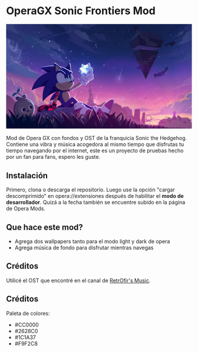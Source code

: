 # OperaGX Sonic Frontiers Mod

![SonicImage](https://github.com/CesarEduL/OperaGX-Sonic-Frontiers-Mod/blob/main/images/Sonic.png "Sonic Frontiers chill")

Mod de Opera GX con fondos y OST de la franquicia Sonic the Hedgehog. Contiene una vibra y música acogedora al mismo tiempo que disfrutas tu tiempo navegando por el internet, este es un proyecto de pruebas hecho por un fan para fans, espero les guste.


## Instalación

Primero, clona o descarga el repositorio. Luego use la opción "cargar descomprimido" en opera://extensiones después de habilitar el **modo de desarrollador**. Quizá a la fecha también se encuentre subido en la página de Opera Mods.


## Que hace este mod?

- Agrega dos wallpapers tanto para el modo light y dark de opera
- Agrega música de fondo para disfrutar mientras navegas


## Créditos

Utilicé el OST que encontré en el canal de [RetrOfir's Music](https://www.youtube.com/watch?v=3LBW2Wwjiz8).

## Créditos

Paleta de colores:
- #CC0000
- #2628C0
- #1C1A37
- #F9F2C8